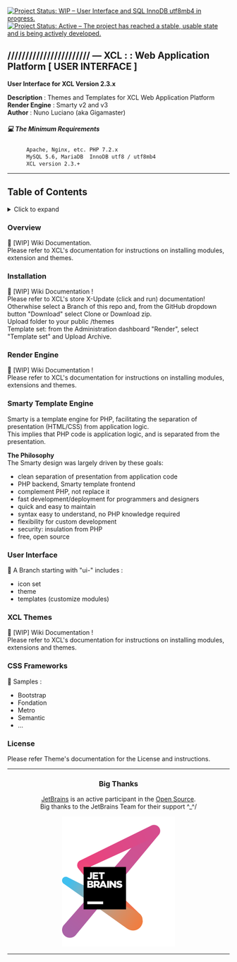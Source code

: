
[![Project Status: WIP – User Interface and SQL InnoDB utf8mb4 in progress.](https://www.repostatus.org/badges/latest/wip.svg)](https://github.com/xoopscube/xcl) [![Project Status: Active – The project has reached a stable, usable state and is being actively developed.](https://www.repostatus.org/badges/2.0.0/active.svg)](https://github.com/xoopscube/xcl) 
  
  
  
## /////////////////////// — XCL : : Web Application Platform [ USER INTERFACE ]

**User Interface for XCL Version 2.3.x**    

**Description**    : Themes and Templates for XCL Web Application Platform  
**Render Engine**  : Smarty v2 and v3   
**Author**         : Nuno Luciano (aka Gigamaster)  
  
  
  
##### :computer: The Minimum Requirements
  
  
  
          Apache, Nginx, etc. PHP 7.2.x
          MySQL 5.6, MariaDB  InnoDB utf8 / utf8mb4 
          XCL version 2.3.+
  
  
  
-----  

## Table of Contents
  
  
  
<details><summary>Click to expand</summary>
  
  
- [Overview](#overview)
- [Render Engine](#render-engine)
- [Smarty Template Engine](#smarty-template-engine)
- [User Interface](#user-interface)
- [XCL Themes](#xcl-themes)
- [CSS Frameworks](#css-frameworks)
- [License](#license)
- [Big Thanks](#big-thanks)
  
  
</details>
  
  
  
  
  
  
### Overview
  
:construction: [WIP] Wiki Documentation.  
Please refer to XCL's documentation for instructions on installing modules, extension and themes.  
  
  
  
### Installation  
  
:construction: [WIP] Wiki Documentation !  
Please refer to XCL's store X-Update (click and run) documentation!    
Otherwhise select a Branch of this repo and, from the GitHub dropdown button "Download" select Clone or Download zip.  
Upload folder <theme name> to your public /themes  
Template set: from the Administration dashboard "Render", select "Template set" and Upload Archive. 
        
  
  
### Render Engine
  
:construction: [WIP] Wiki Documentation !  
Please refer to XCL's documentation for instructions on installing modules, extensions and themes.  
  
  
  
### Smarty Template Engine
  
Smarty is a template engine for PHP, facilitating the separation of presentation (HTML/CSS) from application logic.  
This implies that PHP code is application logic, and is separated from the presentation.  
  
  
  
**The Philosophy**    
The Smarty design was largely driven by these goals:
  
- clean separation of presentation from application code
- PHP backend, Smarty template frontend
- complement PHP, not replace it
- fast development/deployment for programmers and designers
- quick and easy to maintain
- syntax easy to understand, no PHP knowledge required
- flexibility for custom development
- security: insulation from PHP
- free, open source  
  
  
  
### User Interface  
  
:construction: A Branch starting with "ui-" includes :  
  
- icon set
- theme
- templates (customize modules)
  
  
  
### XCL Themes
  
:construction: [WIP] Wiki Documentation !  
Please refer to XCL's documentation for instructions on installing modules, extensions and themes.  
  
  
  
### CSS Frameworks
  
:construction: Samples : 
  
+ Bootstrap
+ Fondation
+ Metro
+ Semantic
+ ...
  
  
  
### License
  
Please refer Theme's documentation for the License and instructions.  
  
  
-----  

<h3 align="center">Big Thanks</h3>    
  
<p align="center"><a href="https://www.jetbrains.com/" target="_blank">JetBrains</a> is an active participant in the <a href="https://jetbrains.com/opensource/" target="_blank">Open Source</a>.<br>
Big thanks to the JetBrains Team for their support ^_^/ </p>
  
<p align=center><img src="https://raw.githubusercontent.com/xoopscube/artwork-social-media/master/logo/jetbrains-logo-variant-3-256.png" alt="Big thanks to the JetBrains Team for supporting XOOPSCube Project" title="Big thanks to the JetBrains Team" /></p>
  
-----


